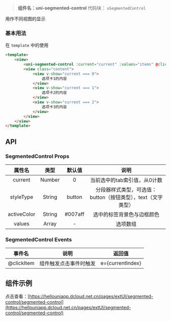 
> **组件名：uni-segmented-control**
> 代码块： `uSegmentedControl`


用作不同视图的显示

### 基本用法

在 ``template`` 中的使用

```html
<template>
    <view>
        <uni-segmented-control :current="current" :values="items" @clickItem="onClickItem" styleType="button" activeColor="#4cd964"></uni-segmented-control>
        <view class="content">
            <view v-show="current === 0">
                选项卡1的内容
            </view>
            <view v-show="current === 1">
                选项卡2的内容
            </view>
            <view v-show="current === 2">
                选项卡3的内容
            </view>
        </view>
    </view>
</template>
```

## API

### SegmentedControl Props

|属性名|类型|默认值|说明|
|:-:|:-:|:-:|:-:|
|current|Number|0|当前选中的tab索引值，从0计数|
|styleType|String|button|分段器样式类型，可选值：button（按钮类型），text（文字类型）	|
|activeColor|String|#007aff|选中的标签背景色与边框颜色|
|values|Array|-|选项数组|

### SegmentedControl Events

|事件名|说明|返回值|
|:-:|:-:|:-:|
|@clickItem	|组件触发点击事件时触发|e={currentIndex}	|



## 组件示例

点击查看：[https://hellouniapp.dcloud.net.cn/pages/extUI/segmented-control/segmented-control](https://hellouniapp.dcloud.net.cn/pages/extUI/segmented-control/segmented-control)